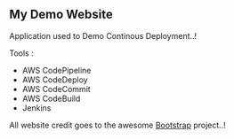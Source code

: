 ## My Demo Website

Application used to Demo Continous Deployment..!

Tools :

*	AWS CodePipeline
*	AWS CodeDeploy
*	AWS CodeCommit
*	AWS CodeBuild
*	Jenkins

All website credit goes to the awesome [Bootstrap](http://getbootstrap.com/) project..!